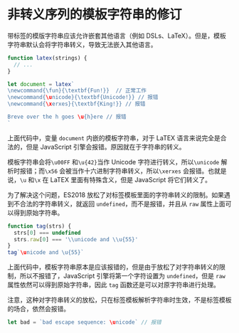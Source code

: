 # 非转义序列的模板字符串的修订

带标签的模版字符串应该允许嵌套其他语言（例如 DSLs、LaTeX）。但是，模板字符串默认会将字符串转义，导致无法嵌入其他语言。

```javascript
function latex(strings) {
  // ...
}

let document = latex`
\newcommand{\fun}{\textbf{Fun!}}  // 正常工作
\newcommand{\unicode}{\textbf{Unicode!}} // 报错
\newcommand{\xerxes}{\textbf{King!}} // 报错

Breve over the h goes \u{h}ere // 报错
`
```

上面代码中，变量 `document` 内嵌的模板字符串，对于 LaTEX 语言来说完全是合法的，但是 JavaScript 引擎会报错。原因就在于字符串的转义。

模板字符串会将`\u00FF` 和`\u{42}`当作 Unicode 字符进行转义，所以`\unicode` 解析时报错；而`\x56` 会被当作十六进制字符串转义，所以`\xerxes` 会报错。也就是说，`\u` 和`\x` 在 LaTEX 里面有特殊含义，但是 JavaScript 将它们转义了。

为了解决这个问题，ES2018 放松了对标签模板里面的字符串转义的限制。如果遇到不合法的字符串转义，就返回 `undefined`，而不是报错，并且从 `raw` 属性上面可以得到原始字符串。

```javascript
function tag(strs) {
  strs[0] === undefined
  strs.raw[0] === '\\unicode and \\u{55}'
}
tag`\unicode and \u{55}`
```

上面代码中，模板字符串原本是应该报错的，但是由于放松了对字符串转义的限制，所以不报错了，JavaScript 引擎将第一个字符设置为 `undefined`，但是 `raw` 属性依然可以得到原始字符串，因此 `tag` 函数还是可以对原字符串进行处理。

注意，这种对字符串转义的放松，只在标签模板解析字符串时生效，不是标签模板的场合，依然会报错。

```javascript
let bad = `bad escape sequence: \unicode` // 报错
```
